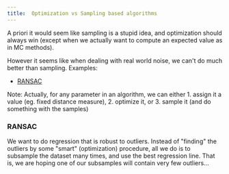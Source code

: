```yaml
---
title:  Optimization vs Sampling based algorithms
---
```


A priori it would seem like sampling is a stupid idea, and optimization should always win (except when we actually want to compute an expected value as in MC methods).

However it seems like when dealing with real world noise, we can't do much better than sampling. Examples:
- [RANSAC](https://en.wikipedia.org/wiki/Random_sample_consensus)

Note: Actually, for any parameter in an algorithm, we can either 1. assign it a value (eg. fixed distance measure), 2. optimize it, or 3. sample it (and do something with the samples)

### RANSAC
We want to do regression that is robust to outliers. Instead of "finding" the outliers by some "smart" (optimization) procedure, all we do is to subsample the dataset many times, and use the best regression line. That is, we are hoping one of our subsamples will contain very few outliers...